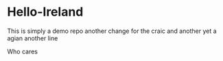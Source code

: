 # Hello-Ireland
This is simply a demo repo
another change for the craic
and another
yet a agian another line

Who cares 
